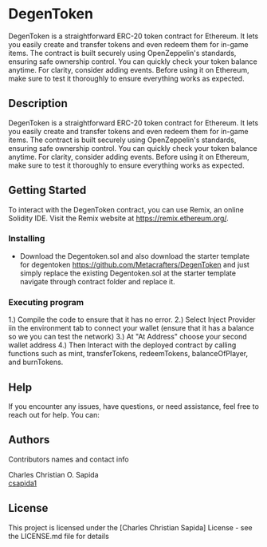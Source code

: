 # DegenToken

DegenToken is a straightforward ERC-20 token contract for Ethereum. It lets you easily create and transfer tokens and even redeem them for in-game items. The contract is built securely using OpenZeppelin's standards, ensuring safe ownership control. You can quickly check your token balance anytime. For clarity, consider adding events. Before using it on Ethereum, make sure to test it thoroughly to ensure everything works as expected.

## Description

DegenToken is a straightforward ERC-20 token contract for Ethereum. It lets you easily create and transfer tokens and even redeem them for in-game items. The contract is built securely using OpenZeppelin's standards, ensuring safe ownership control. You can quickly check your token balance anytime. For clarity, consider adding events. Before using it on Ethereum, make sure to test it thoroughly to ensure everything works as expected.


## Getting Started

To interact with the DegenToken contract, you can use Remix, an online Solidity IDE. Visit the Remix website at https://remix.ethereum.org/.

### Installing

* Download the Degentoken.sol and also download the starter template for degentoken https://github.com/Metacrafters/DegenToken and just simply replace the existing Degentoken.sol at the starter template navigate through contract folder and replace it.

### Executing program

1.) Compile the code to ensure that it has no error.
2.) Select Inject Provider iin the environment tab to connect your wallet (ensure that it has a balance so we you can test the network)
3.) At "At Address" choose your second wallet address
4.) Then Interact with the deployed contract by calling functions such as mint, transferTokens, redeemTokens, balanceOfPlayer, and burnTokens.

## Help

If you encounter any issues, have questions, or need assistance, feel free to reach out for help. You can:

## Authors

Contributors names and contact info

Charles Christian O. Sapida  
[csapida1](https://www.facebook.com/csapida1)


## License

This project is licensed under the [Charles Christian Sapida] License - see the LICENSE.md file for details
